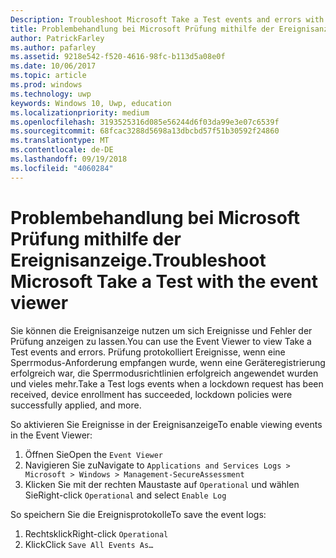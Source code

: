 ```yaml
---
Description: Troubleshoot Microsoft Take a Test events and errors with the event viewer.
title: Problembehandlung bei Microsoft Prüfung mithilfe der Ereignisanzeige.
author: PatrickFarley
ms.author: pafarley
ms.assetid: 9218e542-f520-4616-98fc-b113d5a08e0f
ms.date: 10/06/2017
ms.topic: article
ms.prod: windows
ms.technology: uwp
keywords: Windows 10, Uwp, education
ms.localizationpriority: medium
ms.openlocfilehash: 3193525316d085e56244d6f03da99e3e07c6539f
ms.sourcegitcommit: 68fcac3288d5698a13dbcbd57f51b30592f24860
ms.translationtype: MT
ms.contentlocale: de-DE
ms.lasthandoff: 09/19/2018
ms.locfileid: "4060284"
---
```

# <a name="troubleshoot-microsoft-take-a-test-with-the-event-viewer"></a><span data-ttu-id="f18ab-103">Problembehandlung bei Microsoft Prüfung mithilfe der Ereignisanzeige.</span><span class="sxs-lookup"><span data-stu-id="f18ab-103">Troubleshoot Microsoft Take a Test with the event viewer</span></span>

<span data-ttu-id="f18ab-104">Sie können die Ereignisanzeige nutzen um sich Ereignisse und Fehler der Prüfung anzeigen zu lassen.</span><span class="sxs-lookup"><span data-stu-id="f18ab-104">You can use the Event Viewer to view Take a Test events and errors.</span></span> <span data-ttu-id="f18ab-105">Prüfung protokolliert Ereignisse, wenn eine Sperrmodus-Anforderung empfangen wurde, wenn eine Geräteregistrierung erfolgreich war, die Sperrmodusrichtlinien erfolgreich angewendet wurden und vieles mehr.</span><span class="sxs-lookup"><span data-stu-id="f18ab-105">Take a Test logs events when a lockdown request has been received, device enrollment has succeeded, lockdown policies were successfully applied, and more.</span></span>

<span data-ttu-id="f18ab-106">So aktivieren Sie Ereignisse in der Ereignisanzeige</span><span class="sxs-lookup"><span data-stu-id="f18ab-106">To enable viewing events in the Event Viewer:</span></span>
1. <span data-ttu-id="f18ab-107">Öffnen Sie</span><span class="sxs-lookup"><span data-stu-id="f18ab-107">Open the</span></span> `Event Viewer`
2. <span data-ttu-id="f18ab-108">Navigieren Sie zu</span><span class="sxs-lookup"><span data-stu-id="f18ab-108">Navigate to</span></span> `Applications and Services Logs > Microsoft > Windows > Management-SecureAssessment`
3. <span data-ttu-id="f18ab-109">Klicken Sie mit der rechten Maustaste auf `Operational` und wählen Sie</span><span class="sxs-lookup"><span data-stu-id="f18ab-109">Right-click `Operational` and select</span></span> `Enable Log`

<span data-ttu-id="f18ab-110">So speichern Sie die Ereignisprotokolle</span><span class="sxs-lookup"><span data-stu-id="f18ab-110">To save the event logs:</span></span>
1. <span data-ttu-id="f18ab-111">Rechtsklick</span><span class="sxs-lookup"><span data-stu-id="f18ab-111">Right-click</span></span> `Operational`
2. <span data-ttu-id="f18ab-112">Klick</span><span class="sxs-lookup"><span data-stu-id="f18ab-112">Click</span></span> `Save All Events As…`
